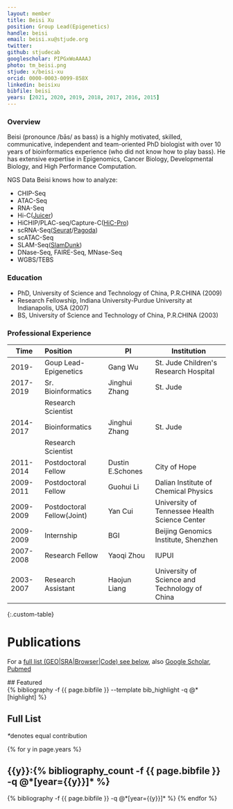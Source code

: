 ```yaml
---
layout: member
title: Beisi Xu
position: Group Lead(Epigenetics)
handle: beisi
email: beisi.xu@stjude.org
twitter:
github: stjudecab
googlescholar: PIPGxWoAAAAJ
photo: tm_beisi.png
stjude: x/beisi-xu
orcid: 0000-0003-0099-858X
linkedin: beisixu
bibfile: beisi
years: [2021, 2020, 2019, 2018, 2017, 2016, 2015]
---
```


### Overview
Beisi (pronounce /bās/ as bass) is a highly motivated, skilled, communicative, independent and team-oriented PhD biologist with over 10 years of bioinformatics experience (who did not know how to play bass). He has extensive expertise in Epigenomics, Cancer Biology, Developmental Biology, and High Performance Computation.

NGS Data Beisi knows how to analyze:

- CHIP-Seq
- ATAC-Seq
- RNA-Seq
- Hi-C([Juicer](https://github.com/aidenlab/juicer))
- HiCHIP/PLAC-seq/Capture-C([HiC-Pro](https://github.com/nservant/HiC-Pro))
- scRNA-Seq([Seurat](https://satijalab.org/seurat/v3.0/immune_alignment.html)/[Pagoda](http://hms-dbmi.github.io/scde/pagoda.html))
- scATAC-Seq
- SLAM-Seq([SlamDunk](https://t-neumann.github.io/slamdunk/docs.html#docstart))
- DNase-Seq, FAIRE-Seq, MNase-Seq
- WGBS/TEBS

### Education
- PhD, University of Science and Technology of China, P.R.CHINA (2009)
- Research Fellowship, Indiana University-Purdue University at Indianapolis, USA (2007)
- BS, University of Science and Technology of China, P.R.CHINA (2003)

### Professional Experience

Time        | Position                   | PI               | Institution                                   |
----------- | :-----------               | -----------      | -----------                                   |
2019-       | Goup Lead-Epigenetics      | Gang Wu          | St. Jude Children's Research Hospital         |
2017-2019   | Sr. Bioinformatics         | Jinghui Zhang    | St. Jude                                      |
            | Research Scientist         |                  |                                               |
2014-2017   | Bioinformatics             | Jinghui Zhang    | St. Jude                                      |
            | Research Scientist         |                  |                                               |
2011-2014   | Postdoctoral Fellow        | Dustin E.Schones | City of Hope                                  |
2009-2011   | Postdoctoral Fellow        | Guohui Li        | Dalian Institute of Chemical Physics          |
2009-2009   | Postdoctoral Fellow(Joint) | Yan Cui          | University of Tennessee Health Science Center |
2009-2009   | Internship                 | BGI              | Beijing Genomics Institute, Shenzhen          |
2007-2008   | Research Fellow            | Yaoqi Zhou       | IUPUI                                         |
2003-2007   | Research Assistant         | Haojun Liang     | University of Science and Technology of China |
{:.custom-table}

<!--more-->

# Publications

For a [full list (GEO\|SRA\|Browser\|Code) see below](#full-list), also [Google Scholar](https://scholar.google.com/citations?user={{page.googlesholar}}), [Pubmed](https://www.ncbi.nlm.nih.gov/myncbi/1zofdYmKS0FQg/bibliography/public/)

<div class="row">
## Featured

<div class="publications_highlight">
  {% bibliography -f {{ page.bibfile }} --template bib_highlight -q @*[highlight] %}
</div>
</div>

## Full List

<nobr><em>*</em>denotes equal contribution</nobr>

<div class="publications">

{% for y in page.years %}
  <h2 class="year">{{y}}:{% bibliography_count -f {{ page.bibfile }} -q @*[year={{y}}]* %}</h2>
  {% bibliography -f {{ page.bibfile }} -q @*[year={{y}}]* %}
{% endfor %}

</div>
